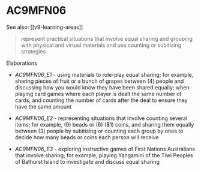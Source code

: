 
# AC9MFN06 

See also: [[v9-learning-areas]]

> represent practical situations that involve equal sharing and grouping with physical and virtual materials and use counting or subitising strategies

Elaborations


- _AC9MFN06_E1_ - using materials to role-play equal sharing; for example, sharing pieces of fruit or a bunch of grapes between \(4\) people and discussing how you would know they have been shared equally; when playing card games where each player is dealt the same number of cards, and counting the number of cards after the deal to ensure they have the same amount

- _AC9MFN06_E2_ - representing situations that involve counting several items; for example, \(9\) beads or \(6\) \(\$1\) coins, and sharing them equally between \(3\) people by subitising or counting each group by ones to decide how many beads or coins each person will receive

- _AC9MFN06_E3_ - exploring instructive games of First Nations Australians that involve sharing; for example, playing Yangamini of the Tiwi Peoples of Bathurst Island to investigate and discuss equal sharing
